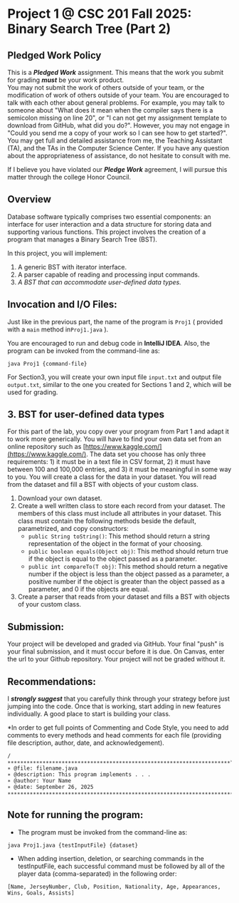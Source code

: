 # Project 1 @ CSC 201 Fall 2025: Binary Search Tree (Part 2)

## Pledged Work Policy

This is a ___Pledged Work___ assignment.  This means that the work you submit for grading ___must___ be your work product.  
You may not submit the work of others outside of your team, or the modification of work of others outside of your team.
You are encouraged to talk with each other about general problems.  For example, you may talk to someone about "What does it mean when the compiler says there is a semicolon missing on line 20", or "I can not get my assignment template to download from GitHub, what did you do?".  However, you may not engage in "Could you send me a copy of your work so I can see how to get started?".  You may get full and detailed assistance from me, the Teaching Assistant (TA), and the TAs in the Computer Science Center.  If you have any question about the appropriateness of assistance, do not hesitate to consult with me.

If I believe you have violated our ___Pledge Work___ agreement, I will pursue this matter through the college Honor Council.

## Overview

Database software typically comprises two essential components: an interface for user interaction and a data structure for storing data and supporting various functions. This project involves the creation of a program that manages a Binary Search Tree (BST).

In this project, you will implement:

1. A generic BST with iterator interface.
2. A parser capable of reading and processing input commands.
3. _A BST that can accommodate user-defined data types._

## Invocation and I/O Files:

Just like in the previous part, the name of the program is `Proj1` ( provided with a `main` method in`Proj1.java` ).

You are encouraged to run and debug code in __IntelliJ IDEA__. Also, the program can be invoked from the command-line as:

```shell
java Proj1 {command-file}
```

For Section3, you will create your own input file `input.txt` and output file `output.txt`, similar to the one you created for Sections 1 and 2, which will be used for grading.

## 3. **BST for user-defined data types**

For this part of the lab, you copy over your program from Part 1 and adapt it to work more generically. You will have to find your own data set from an online repository such as [https://www.kaggle.com/](https://www.kaggle.com/). The data set you choose has only three requirements: 1) it must be in a text file in CSV format, 2) it must have between 100 and 100,000 entries, and 3) it must be meaningful in some way to you. You will create a class for the data in your dataset. You will read from the dataset and fill a BST with objects of your custom class.

1. Download your own dataset.
2. Create a well written class to store each record from your dataset. The members of this class must include all attributes in your dataset. This class must contain the following methods beside the default, parametrized, and copy constructors:
    - `public String toString()`: This method should return a string representation of the object in the format of your choosing.
    - `public boolean equals(Object obj)`: This method should return true if the object is equal to the object passed as a parameter.
    - `public int compareTo(T obj)`: This method should return a negative number if the object is less than the object passed as a parameter, a positive number if the object is greater than the object passed as a parameter, and 0 if the objects are equal.
3. Create a parser that reads from your dataset and fills a BST with objects of your custom class.   

## Submission:

Your project will be developed and graded via GitHub. Your final "push" is your final submission, and it must occur before it is due. On Canvas, enter the url to your Github repository. Your project will not be graded without it.

## Recommendations:

I ___strongly suggest___ that you carefully think through your strategy before just jumping into the code.  Once that is working, start adding in new features individually.  A good place to start is building your class.

*In order to get full points of Commenting and Code Style, you need to add comments to every methods and head comments for each file (providing file description, author, date, and acknowledgement).

```
/∗∗∗∗∗∗∗∗∗∗∗∗∗∗∗∗∗∗∗∗∗∗∗∗∗∗∗∗∗∗∗∗∗∗∗∗∗∗∗∗∗∗∗∗∗∗∗∗∗∗∗∗∗∗∗∗∗∗∗∗∗∗∗∗∗∗∗∗∗∗*
∗ @file: filename.java
∗ @description: This program implements . . .
∗ @author: Your Name
∗ @date: September 26, 2025
∗∗∗∗∗∗∗∗∗∗∗∗∗∗∗∗∗∗∗∗∗∗∗∗∗∗∗∗∗∗∗∗∗∗∗∗∗∗∗∗∗∗∗∗∗∗∗∗∗∗∗∗∗∗∗∗∗∗∗∗∗∗∗∗∗∗∗∗∗∗∗/
```

## Note for running the program:
* The program must be invoked from the command-line as:

```shell
java Proj1.java {testInputFile} {dataset}
```

*  When adding insertion, deletion, or searching commands in the testInputFile, each successful command must be followed by all of the player data (comma-separated) in the following order:
```
[Name, JerseyNumber, Club, Position, Nationality, Age, Appearances, Wins, Goals, Assists]
```

